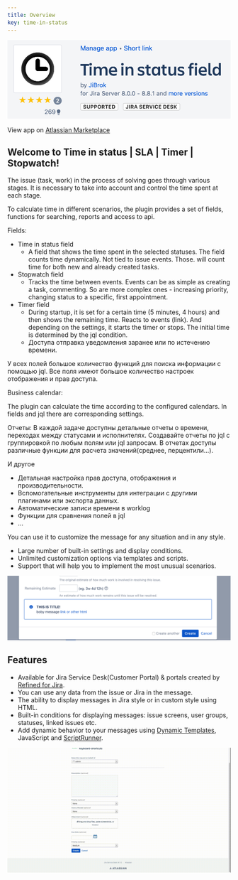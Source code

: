 ```yaml
---
title: Overview
key: time-in-status
---
```


<a href="https://marketplace.atlassian.com/apps/1220908/time-in-status-sla-timer-stopwatch?hosting=datacenter&tab=overview"><img src="/uploads/time-in-status/overview/marketplace.png" style="width:600px;"/></a>

View app on [Atlassian Marketplace](https://marketplace.atlassian.com/apps/1220908/time-in-status-sla-timer-stopwatch?hosting=datacenter&tab=overview)
## Welcome to Time in status | SLA | Timer | Stopwatch!


The issue (task, work) in the process of solving goes through various stages. It is necessary to take into account and control the time spent at each stage.

To calculate time in different scenarios, the plugin provides a set of fields, functions for searching, reports and access to api.


Fields:
* Time in status field
    * A field that shows the time spent in the selected statuses. The field counts time dynamically. Not tied to issue events. Those. will count time for both new and already created tasks.
* Stopwatch field
    * Tracks the time between events. Events can be as simple as creating a task, commenting. So are more complex ones - increasing priority, changing status to a specific, first appointment.
* Timer field
    * During startup, it is set for a certain time (5 minutes, 4 hours) and then shows the remaining time. Reacts to events (link). And depending on the settings, it starts the timer or stops. The initial time is determined by the jql condition.
    * Доступа отправка уведомления заранее или по истечению времени.

У всех полей большое количество функций для поиска информации с помощью jql.
Все поля имеют большое количество настроек отображения и прав доступа.

Business calendar:

The plugin can calculate the time according to the configured calendars. In fields and jql there are corresponding settings.

Отчеты:
В каждой задаче доступны детальные отчеты о времени, переходах между статусами и исполнителях.
Создавайте отчеты по jql с группировкой по любым полям или jql запросам. В отчетах доступы различные функции для расчета значений(среднее, перцентили...).



И другое
* Детальная настройка прав доступа, отображения и производительности.
* Вспомогательные инструменты для интеграции с другими плагинами или экспорта данных.
* Автоматические записи времени в worklog
* Функции для сравнения полей в jql
* ...






You can use it to customize the message for any situation and in any style.
* Large number of built-in settings and display conditions.
* Unlimited customization options via templates and scripts.
* Support that will help you to implement the most unusual scenarios.

<a href="/uploads/message-field/field-demo-create.png"><img src="/uploads/message-field/field-demo-create.png" style="width:600px"/></a>

## Features

* Available for Jira Service Desk(Customer Portal) & portals created by <a href="https://marketplace.atlassian.com/apps/1216711/refined-for-jira-sites-themes?hosting=server&tab=overview">Refined for Jira</a>.
* You can use any data from the issue or Jira in the message.
* The ability to display messages in Jira style or in custom style using HTML.
* Built-in conditions for displaying messages: issue screens, user groups, statuses, linked issues etc.
* Add dynamic behavior to your messages using [Dynamic Templates](/docs/message-field/dynamic-templates/), JavaScript and <a href="https://marketplace.atlassian.com/apps/6820/scriptrunner-for-jira?hosting=server&tab=overview">ScriptRunner</a>.


<img src="/uploads/message-field/message_field_video_dynamical.gif" style="width:600px"/> 
